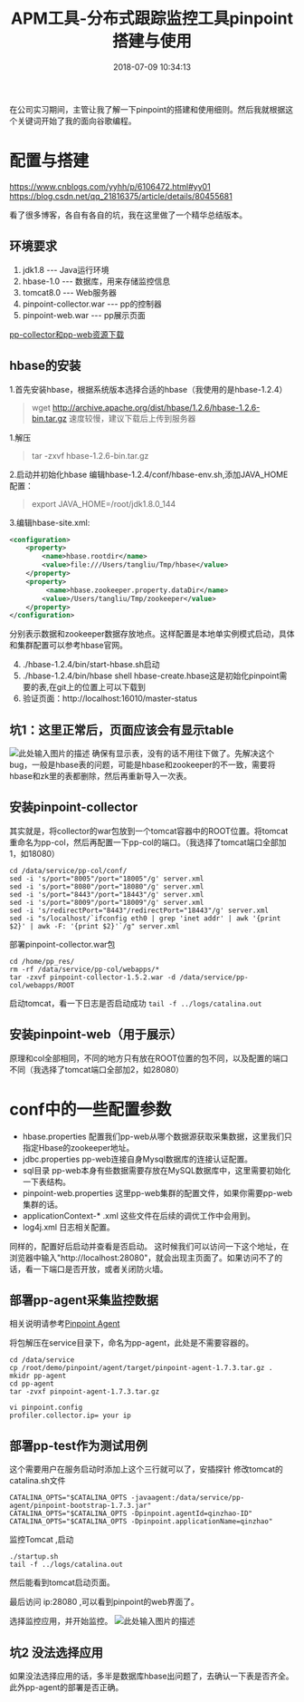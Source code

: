﻿---
title: APM工具-分布式跟踪监控工具pinpoint搭建与使用
date: 2018-07-09 10:34:13
tags:
---

在公司实习期间，主管让我了解一下pinpoint的搭建和使用细则。然后我就根据这个关键词开始了我的面向谷歌编程。

# 配置与搭建

https://www.cnblogs.com/yyhh/p/6106472.html#yy01
https://blog.csdn.net/qq_21816375/article/details/80455681

看了很多博客，各自有各自的坑，我在这里做了一个精华总结版本。

## 环境要求

 1. jdk1.8 --- Java运行环境
 2. hbase-1.0 --- 数据库，用来存储监控信息
 3. tomcat8.0 --- Web服务器
 4. pinpoint-collector.war --- pp的控制器
 5. pinpoint-web.war --- pp展示页面

[pp-collector和pp-web资源下载][1]

## hbase的安装
1.首先安装hbase，根据系统版本选择合适的hbase（我使用的是hbase-1.2.4）

> wget http://archive.apache.org/dist/hbase/1.2.6/hbase-1.2.6-bin.tar.gz
速度较慢，建议下载后上传到服务器

1.解压

> tar -zxvf hbase-1.2.6-bin.tar.gz

2.启动并初始化hbase
编辑hbase-1.2.4/conf/hbase-env.sh,添加JAVA_HOME配置：

> export JAVA_HOME=/root/jdk1.8.0_144

3.编辑hbase-site.xml:

```xml
<configuration>
    <property>
        <name>hbase.rootdir</name>
        <value>file:///Users/tangliu/Tmp/hbase</value>
    </property>
    <property>
         <name>hbase.zookeeper.property.dataDir</name>
        <value>/Users/tangliu/Tmp/zookeeper</value>
    </property>
</configuration>
```
分别表示数据和zookeeper数据存放地点。这样配置是本地单实例模式启动，具体和集群配置可以参考hbase官网。

4.   ./hbase-1.2.4/bin/start-hbase.sh启动
5.    ./hbase-1.2.4/bin/hbase shell hbase-create.hbase这是初始化pinpoint需要的表,在git上的位置上可以下载到
6.    验证页面：http://localhost:16010/master-status

## 坑1：这里正常后，页面应该会有显示table

![此处输入图片的描述][2]
确保有显示表，没有的话不用往下做了。先解决这个bug，一般是hbase表的问题，可能是hbase和zookeeper的不一致，需要将hbase和zk里的表都删除，然后再重新导入一次表。

## 安装pinpoint-collector
其实就是，将collector的war包放到一个tomcat容器中的ROOT位置。将tomcat重命名为pp-col，然后再配置一下pp-col的端口。（我选择了tomcat端口全部加1，如18080）

```
cd /data/service/pp-col/conf/
sed -i 's/port="8005"/port="18005"/g' server.xml
sed -i 's/port="8080"/port="18080"/g' server.xml
sed -i 's/port="8443"/port="18443"/g' server.xml
sed -i 's/port="8009"/port="18009"/g' server.xml
sed -i 's/redirectPort="8443"/redirectPort="18443"/g' server.xml
sed -i "s/localhost/`ifconfig eth0 | grep 'inet addr' | awk '{print $2}' | awk -F: '{print $2}'`/g" server.xml
```
部署pinpoint-collector.war包


```
cd /home/pp_res/
rm -rf /data/service/pp-col/webapps/*
tar -zxvf pinpoint-collector-1.5.2.war -d /data/service/pp-col/webapps/ROOT
```
启动tomcat，看一下日志是否启动成功
`tail -f ../logs/catalina.out`

## 安装pinpoint-web（用于展示）
原理和col全部相同，不同的地方只有放在ROOT位置的包不同，以及配置的端口不同（我选择了tomcat端口全部加2，如28080）


# conf中的一些配置参数

 - hbase.properties 配置我们pp-web从哪个数据源获取采集数据，这里我们只指定Hbase的zookeeper地址。
 - jdbc.properties pp-web连接自身Mysql数据库的连接认证配置。 
 - sql目录 pp-web本身有些数据需要存放在MySQL数据库中，这里需要初始化一下表结构。
 - pinpoint-web.properties 这里pp-web集群的配置文件，如果你需要pp-web集群的话。
 - applicationContext-* .xml 这些文件在后续的调优工作中会用到。
 - log4j.xml 日志相关配置。

 同样的，配置好后启动并查看是否启动。
 这时候我们可以访问一下这个地址，在浏览器中输入"http://localhost:28080"，就会出现主页面了。如果访问不了的话，看一下端口是否开放，或者关闭防火墙。

 
## 部署pp-agent采集监控数据
相关说明请参考[Pinpoint Agent][3]

将包解压在service目录下，命名为pp-agent，此处是不需要容器的。
```
cd /data/service
cp /root/demo/pinpoint/agent/target/pinpoint-agent-1.7.3.tar.gz .
mkidr pp-agent
cd pp-agent
tar -zvxf pinpoint-agent-1.7.3.tar.gz

vi pinpoint.config
profiler.collector.ip= your ip
```

## 部署pp-test作为测试用例

这个需要用户在服务启动时添加上这个三行就可以了，安插探针
修改tomcat的catalina.sh文件
```
CATALINA_OPTS="$CATALINA_OPTS -javaagent:/data/service/pp-agent/pinpoint-bootstrap-1.7.3.jar"
CATALINA_OPTS="$CATALINA_OPTS -Dpinpoint.agentId=qinzhao-ID"
CATALINA_OPTS="$CATALINA_OPTS -Dpinpoint.applicationName=qinzhao"
```



监控Tomcat ,启动
```
./startup.sh
tail -f ../logs/catalina.out
```
然后能看到tomcat启动页面。

最后访问 ip:28080 ,可以看到pinpoint的web界面了。

选择监控应用，并开始监控。
![此处输入图片的描述][4]

## 坑2 没法选择应用
如果没法选择应用的话，多半是数据库hbase出问题了，去确认一下表是否齐全。此外pp-agent的部署是否正确。


  [1]: https://github.com/naver/pinpoint/releases/tag/1.7.3
  [2]: http://paxblmm0h.bkt.clouddn.com/pp-1.png
  [3]: http://naver.github.io/pinpoint/installation.html#installation-2
  [4]: http://paxblmm0h.bkt.clouddn.com/pp-2.png